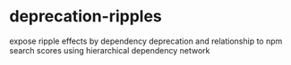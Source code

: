 # deprecation-ripples
expose ripple effects by dependency deprecation and relationship to npm search scores using hierarchical dependency network 
